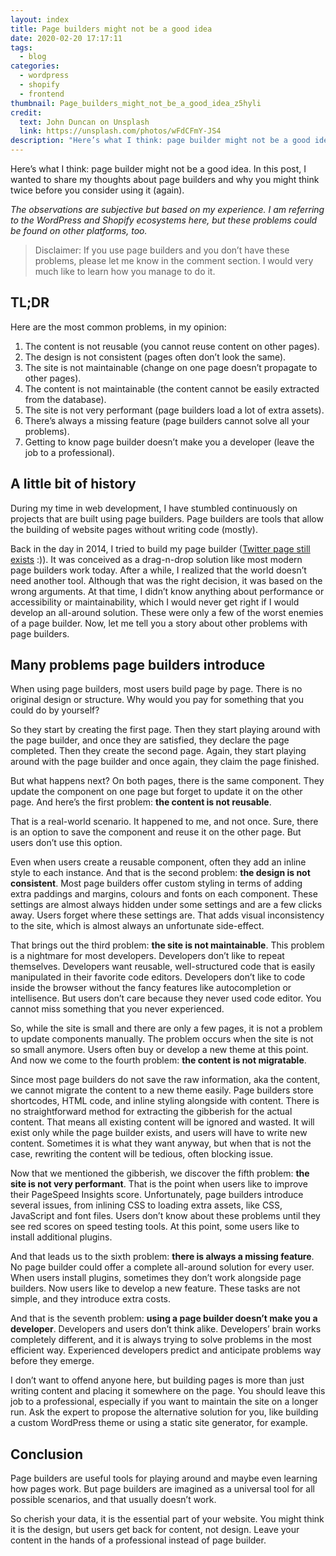 ```yaml
---
layout: index
title: Page builders might not be a good idea
date: 2020-02-20 17:17:11
tags:
  - blog
categories:
  - wordpress
  - shopify
  - frontend
thumbnail: Page_builders_might_not_be_a_good_idea_z5hyli
credit:
  text: John Duncan on Unsplash
  link: https://unsplash.com/photos/wFdCFmY-JS4
description: "Here’s what I think: page builder might not be a good idea. Read my thoughts about page builders and why you might think twice before you consider using it (again)."
---
```


Here’s what I think: page builder might not be a good idea. In this post, I wanted to share my thoughts about page builders and why you might think twice before you consider using it (again).

<!-- more -->

_The observations are subjective but based on my experience. I am referring to the WordPress and Shopify ecosystems here, but these problems could be found on other platforms, too._

> Disclaimer: If you use page builders and you don’t have these problems, please let me know in the comment section. I would very much like to learn how you manage to do it.

## TL;DR

Here are the most common problems, in my opinion:

1. The content is not reusable (you cannot reuse content on other pages).
2. The design is not consistent (pages often don’t look the same).
3. The site is not maintainable (change on one page doesn’t propagate to other pages).
4. The content is not maintainable (the content cannot be easily extracted from the database).
5. The site is not very performant (page builders load a lot of extra assets).
6. There’s always a missing feature (page builders cannot solve all your problems).
7. Getting to know page builder doesn’t make you a developer (leave the job to a professional).

## A little bit of history

During my time in web development, I have stumbled continuously on projects that are built using page builders. Page builders are tools that allow the building of website pages without writing code (mostly).

Back in the day in 2014, I tried to build my page builder ([Twitter page still exists] :)). It was conceived as a drag-n-drop solution like most modern page builders work today. After a while, I realized that the world doesn’t need another tool. Although that was the right decision, it was based on the wrong arguments. At that time, I didn’t know anything about performance or accessibility or maintainability, which I would never get right if I would develop an all-around solution. These were only a few of the worst enemies of a page builder. Now, let me tell you a story about other problems with page builders.

## Many problems page builders introduce

When using page builders, most users build page by page. There is no original design or structure. Why would you pay for something that you could do by yourself?

So they start by creating the first page. Then they start playing around with the page builder, and once they are satisfied, they declare the page completed. Then they create the second page. Again, they start playing around with the page builder and once again, they claim the page finished.

But what happens next? On both pages, there is the same component. They update the component on one page but forget to update it on the other page. And here’s the first problem: **the content is not reusable**.

That is a real-world scenario. It happened to me, and not once. Sure, there is an option to save the component and reuse it on the other page. But users don’t use this option.

Even when users create a reusable component, often they add an inline style to each instance. And that is the second problem: **the design is not consistent**. Most page builders offer custom styling in terms of adding extra paddings and margins, colours and fonts on each component. These settings are almost always hidden under some settings and are a few clicks away. Users forget where these settings are. That adds visual inconsistency to the site, which is almost always an unfortunate side-effect.

That brings out the third problem: **the site is not maintainable**. This problem is a nightmare for most developers. Developers don’t like to repeat themselves. Developers want reusable, well-structured code that is easily manipulated in their favorite code editors. Developers don’t like to code inside the browser without the fancy features like autocompletion or intellisence. But users don’t care because they never used code editor. You cannot miss something that you never experienced.

So, while the site is small and there are only a few pages, it is not a problem to update components manually. The problem occurs when the site is not so small anymore. Users often buy or develop a new theme at this point. And now we come to the fourth problem: **the content is not migratable**.

Since most page builders do not save the raw information, aka the content, we cannot migrate the content to a new theme easily. Page builders store shortcodes, HTML code, and inline styling alongside with content. There is no straightforward method for extracting the gibberish for the actual content. That means all existing content will be ignored and wasted. It will exist only while the page builder exists, and users will have to write new content. Sometimes it is what they want anyway, but when that is not the case, rewriting the content will be tedious, often blocking issue.

Now that we mentioned the gibberish, we discover the fifth problem: **the site is not very performant**. That is the point when users like to improve their PageSpeed Insights score. Unfortunately, page builders introduce several issues, from inlining CSS to loading extra assets, like CSS, JavaScript and font files. Users don’t know about these problems until they see red scores on speed testing tools. At this point, some users like to install additional plugins.

And that leads us to the sixth problem: **there is always a missing feature**. No page builder could offer a complete all-around solution for every user. When users install plugins, sometimes they don’t work alongside page builders. Now users like to develop a new feature. These tasks are not simple, and they introduce extra costs.

And that is the seventh problem: **using a page builder doesn’t make you a developer**. Developers and users don’t think alike. Developers’ brain works completely different, and it is always trying to solve problems in the most efficient way. Experienced developers predict and anticipate problems way before they emerge.

I don’t want to offend anyone here, but building pages is more than just writing content and placing it somewhere on the page. You should leave this job to a professional, especially if you want to maintain the site on a longer run. Ask the expert to propose the alternative solution for you, like building a custom WordPress theme or using a static site generator, for example.

## Conclusion

Page builders are useful tools for playing around and maybe even learning how pages work. But page builders are imagined as a universal tool for all possible scenarios, and that usually doesn’t work.

So cherish your data, it is the essential part of your website. You might think it is the design, but users get back for content, not design. Leave your content in the hands of a professional instead of page builder.

[Twitter page still exists]: https://twitter.com/citacms
